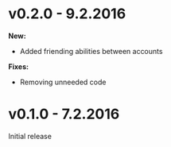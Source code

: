 v0.2.0 - 9.2.2016
=====
**New:**
* Added friending abilities between accounts

**Fixes:**
* Removing unneeded code

v0.1.0 - 7.2.2016
=====
Initial release
